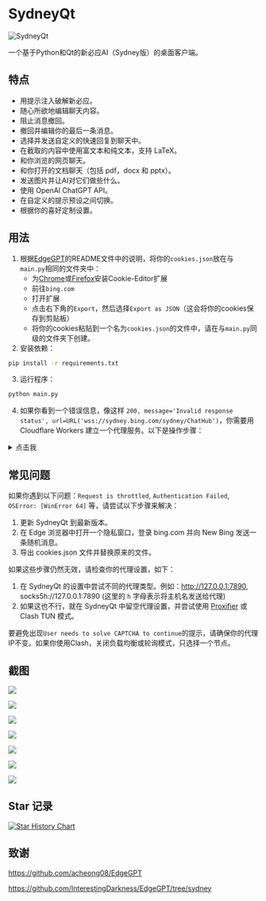 # SydneyQt

![SydneyQt](https://socialify.git.ci/juzeon/SydneyQt/image?font=Inter&forks=1&logo=https%3A%2F%2Fupload.wikimedia.org%2Fwikipedia%2Fcommons%2F9%2F9c%2FBing_Fluent_Logo.svg&name=1&owner=1&pattern=Signal&stargazers=1&theme=Light)

一个基于Python和Qt的新必应AI（Sydney版）的桌面客户端。

## 特点

- 用提示注入破解新必应。
- 随心所欲地编辑聊天内容。
- 阻止消息撤回。
- 撤回并编辑你的最后一条消息。
- 选择并发送自定义的快速回复到聊天中。
- 在截取的内容中使用富文本和纯文本，支持 LaTeX。
- 和你浏览的网页聊天。
- 和你打开的文档聊天（包括 pdf，docx 和 pptx）。
- 发送图片并让AI对它们做些什么。
- 使用 OpenAI ChatGPT API。
- 在自定义的提示预设之间切换。
- 根据你的喜好定制设置。

## 用法

1. 根据[EdgeGPT](https://github.com/acheong08/EdgeGPT)的README文件中的说明，将你的`cookies.json`放在与`main.py`相同的文件夹中：
   - 为[Chrome](https://chrome.google.com/webstore/detail/cookie-editor/hlkenndednhfkekhgcdicdfddnkalmdm)或[Firefox](https://addons.mozilla.org/en-US/firefox/addon/cookie-editor/)安装Cookie-Editor扩展
   - 前往`bing.com`
   - 打开扩展
   - 点击右下角的`Export`，然后选择`Export as JSON`（这会将你的cookies保存到剪贴板）
   - 将你的cookies粘贴到一个名为`cookies.json`的文件中，请在与`main.py`同级的文件夹下创建。
2. 安装依赖：

```bash
pip install -r requirements.txt
```

3. 运行程序：

```bash
python main.py
```

4. 如果你看到一个错误信息，像这样 `200, message='Invalid response status', url=URL('wss://sydney.bing.com/sydney/ChatHub')`，你需要用 Cloudflare Workers 建立一个代理服务。以下是操作步骤：

<details>
<summary>点击我</summary>

1. 点击[这个链接](https://dash.cloudflare.com/)，登录或注册一个 Cloudflare 账号。
2. 在侧边栏，选择 `Workers & Pages`。
3. 在打开的页面，点击 `Create application`。
4. 选择 `Create Worker`。
5. 给你的 worker 起一个名字，然后点击 `Deploy`。
6. 在 worker 详情页面，点击 `Quick edit`。
7. 从[这里](https://github.com/adams549659584/go-proxy-bingai/blob/master/cloudflare/worker.js)复制所有的代码，然后粘贴到 `worker.js` 中，覆盖原有的代码。然后点击 `Save and deploy`。
8. 复制 worker 域名，看起来像 `xxxx-xxxx-xxxx.xxxx.workers.dev`（请填入域名，而不是URL：不是`https://xxxx-xxxx-xxxx.xxxx.workers.dev/`，请移除前后缀），然后粘贴到 SydneyQt 的设置对话框中的 `Wss Domain`。然后点击 `Save`。
</details>

## 常见问题

如果你遇到以下问题：`Request is throttled`, `Authentication Failed`, `OSError: [WinError 64]` 等，请尝试以下步骤来解决：

1. 更新 SydneyQt 到最新版本。
2. 在 Edge 浏览器中打开一个隐私窗口，登录 bing.com 并向 New Bing 发送一条随机消息。
3. 导出 cookies.json 文件并替换原来的文件。

如果这些步骤仍然无效，请检查你的代理设置，如下：

1. 在 SydneyQt 的设置中尝试不同的代理类型。例如：http://127.0.0.1:7890, socks5h://127.0.0.1:7890 (这里的 `h` 字母表示将主机名发送给代理)
2. 如果这也不行，就在 SydneyQt 中留空代理设置，并尝试使用 [Proxifier](https://www.proxifier.com/) 或 Clash TUN 模式。

要避免出现`User needs to solve CAPTCHA to continue`的提示，请确保你的代理IP不变。如果你使用Clash，关闭负载均衡或轮询模式，只选择一个节点。

## 截图

![](docs/1.png)

![](docs/2.png)

![](docs/3.png)

![](docs/4.png)

![](docs/5.png)

![](docs/6.png)

![](docs/7.png)

## Star 记录

[![Star History Chart](https://api.star-history.com/svg?repos=juzeon/SydneyQt&type=Date)](https://star-history.com/#juzeon/SydneyQt&Date)

## 致谢

<https://github.com/acheong08/EdgeGPT>

<https://github.com/InterestingDarkness/EdgeGPT/tree/sydney>